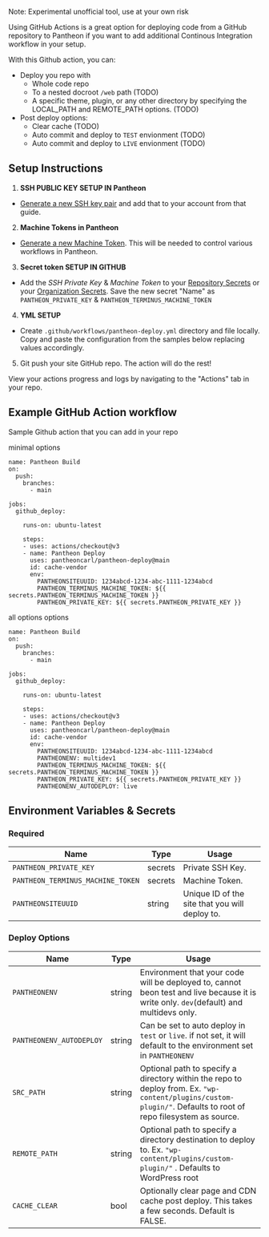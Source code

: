 Note: Experimental unofficial tool, use at your own risk

Using GitHub Actions is a great option for deploying code from a GitHub repository to Pantheon if you want to add additional Continous Integration workflow in your setup. 


With this Github action, you can:

  - Deploy you repo with
    - Whole code repo
	- To a nested docroot `/web` path (TODO)
	- A specific theme, plugin, or any other directory by specifying the LOCAL_PATH and REMOTE_PATH options. (TODO)
  - Post deploy options:
	- Clear cache (TODO)
	- Auto commit and deploy to `TEST` envionment (TODO)
	- Auto commit and deploy to `LIVE` envionment (TODO)


## Setup Instructions


1. **SSH PUBLIC KEY SETUP IN Pantheon**
* [Generate a new SSH key pair](https://docs.pantheon.io/ssh-keys) and add that to your account from that guide.

2. **Machine Tokens in Pantheon**
* [Generate a new Machine Token](https://docs.pantheon.io/machine-tokens#create-a-machine-token). This will be needed to control various workflows in Pantheon.

3. **Secret token SETUP IN GITHUB**

* Add the *SSH Private Key* & *Machine Token*  to your [Repository Secrets](https://docs.github.com/en/actions/security-guides/encrypted-secrets#creating-encrypted-secrets-for-a-repository) or your [Organization Secrets](https://docs.github.com/en/actions/security-guides/encrypted-secrets#creating-encrypted-secrets-for-an-organization). Save the new secret "Name" as `PANTHEON_PRIVATE_KEY` & `PANTHEON_TERMINUS_MACHINE_TOKEN`

4. **YML SETUP**

* Create `.github/workflows/pantheon-deploy.yml` directory and file locally.
Copy and paste the configuration from the samples below replacing values accordingly.

5. Git push your site GitHub repo. The action will do the rest!

View your actions progress and logs by navigating to the "Actions" tab in your repo.


## Example GitHub Action workflow



Sample Github action that you can add in your repo

minimal options

```
name: Pantheon Build
on:
  push:
    branches:
      - main

jobs:
  github_deploy:

    runs-on: ubuntu-latest

    steps:
    - uses: actions/checkout@v3
    - name: Pantheon Deploy
      uses: pantheoncarl/pantheon-deploy@main
      id: cache-vendor
      env:
        PANTHEONSITEUUID: 1234abcd-1234-abc-1111-1234abcd
        PANTHEON_TERMINUS_MACHINE_TOKEN: ${{ secrets.PANTHEON_TERMINUS_MACHINE_TOKEN }}
        PANTHEON_PRIVATE_KEY: ${{ secrets.PANTHEON_PRIVATE_KEY }}
```

all options options

```
name: Pantheon Build
on:
  push:
    branches:
      - main

jobs:
  github_deploy:

    runs-on: ubuntu-latest

    steps:
    - uses: actions/checkout@v3
    - name: Pantheon Deploy
      uses: pantheoncarl/pantheon-deploy@main
      id: cache-vendor
      env:
        PANTHEONSITEUUID: 1234abcd-1234-abc-1111-1234abcd
		PANTHEONENV: multidev1
        PANTHEON_TERMINUS_MACHINE_TOKEN: ${{ secrets.PANTHEON_TERMINUS_MACHINE_TOKEN }}
        PANTHEON_PRIVATE_KEY: ${{ secrets.PANTHEON_PRIVATE_KEY }}
		PANTHEONENV_AUTODEPLOY: live
```


## Environment Variables & Secrets

### Required

| Name | Type | Usage |
|-|-|-|
| `PANTHEON_PRIVATE_KEY` | secrets | Private SSH Key. |
| `PANTHEON_TERMINUS_MACHINE_TOKEN` | secrets | Machine Token. |
| `PANTHEONSITEUUID` | string | Unique ID of the site that you will deploy to. |

### Deploy Options

| Name | Type | Usage |
|-|-|-|
| `PANTHEONENV` | string | Environment that your code will be deployed to, cannot beon test and live because it is write only. `dev`(default) and multidevs only. |
| `PANTHEONENV_AUTODEPLOY` | string | Can be set to auto deploy in `test` or `live`. if not set, it will default to the environment set in `PANTHEONENV` |
| `SRC_PATH` | string | Optional path to specify a directory within the repo to deploy from. Ex. `"wp-content/plugins/custom-plugin/"`. Defaults to root of repo filesystem as source. |
| `REMOTE_PATH` | string | Optional path to specify a directory destination to deploy to. Ex. `"wp-content/plugins/custom-plugin/"` . Defaults to WordPress root 
| `CACHE_CLEAR` | bool | Optionally clear page and CDN cache post deploy. This takes a few seconds. Default is FALSE. |
